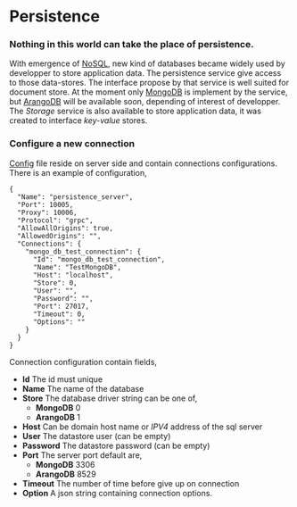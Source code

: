 # Persistence
### Nothing in this world can take the place of persistence. 
With emergence of [NoSQL](https://en.wikipedia.org/wiki/NoSQL), new kind of databases became widely used by developper to store application data. The persistence service give access to those data-stores. The interface propose by that service is well suited for document store. At the moment only [MongoDB](https://www.mongodb.com/) is implement by the service, but [ArangoDB](https://www.arangodb.com/) will be available soon, depending of interest of developper. The *Storage* service is also available to store application data, it was created to interface *key-value* stores.

### Configure a new connection
[Config](https://github.com/davecourtois/Globular/blob/master/persistence/persistence_server/config.json) file reside on server side and contain connections configurations. There is an example of configuration,
  ```
  {
    "Name": "persistence_server",
    "Port": 10005,
    "Proxy": 10006,
    "Protocol": "grpc",
    "AllowAllOrigins": true,
    "AllowedOrigins": "",
    "Connections": {
      "mongo_db_test_connection": {
        "Id": "mongo_db_test_connection",
        "Name": "TestMongoDB",
        "Host": "localhost",
        "Store": 0,
        "User": "",
        "Password": "",
        "Port": 27017,
        "Timeout": 0,
        "Options": ""
      }
    }
  }
  ```
Connection configuration contain fields,
* **Id** The id must unique
* **Name** The name of the database
* **Store** The database driver string can be one of,
    * **MongoDB** 0
    * **ArangoDB** 1 
* **Host** Can be domain host name or *IPV4* address of the sql server
* **User** The datastore user (can be empty)
* **Password** The datastore password (can be empty)
* **Port** The server port default are,
    * **MongoDB** 3306
    * **ArangoDB** 8529
* **Timeout** The number of time before give up on connection
* **Option** A json string containing connection options.

